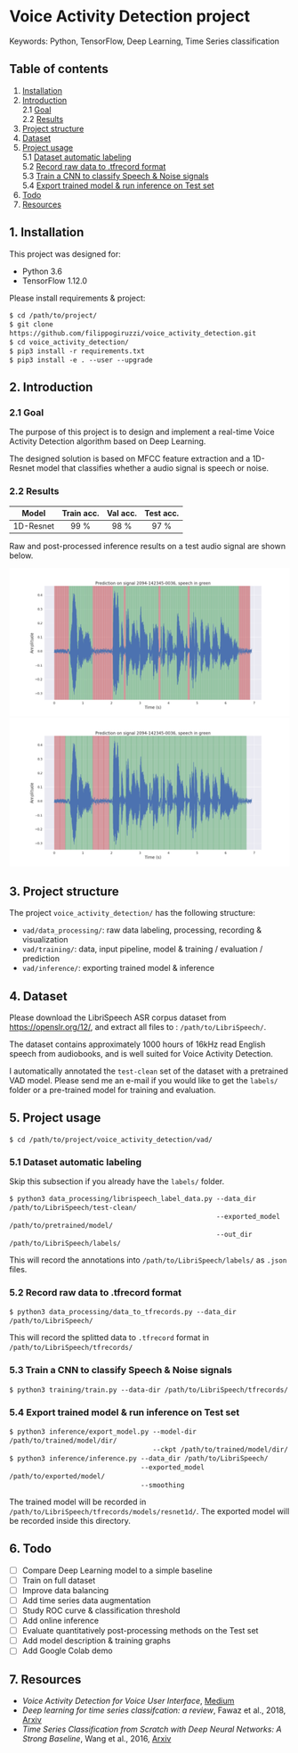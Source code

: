 # Voice Activity Detection project

Keywords: Python, TensorFlow, Deep Learning, 
Time Series classification

## Table of contents

1. [ Installation ](#1-installation)
2. [ Introduction ](#2-introduction)  
    2.1 [ Goal ](#21-goal)  
    2.2 [ Results ](#22-results)  
3. [ Project structure ](#3-project-structure)
4. [ Dataset ](#4-dataset)
5. [ Project usage ](#5-project-usage)  
    5.1 [ Dataset automatic labeling ](#51-dataset-automatic-labeling)  
    5.2 [ Record raw data to .tfrecord format ](#52-record-raw-data-to-tfrecord-format)  
    5.3 [ Train a CNN to classify Speech & Noise signals ](#53-train-a-cnn-to-classify-speech--noise-signals)  
    5.4 [ Export trained model & run inference on Test set ](#54-export-trained-model--run-inference-on-test-set)  
6. [ Todo ](#6-todo)
7. [ Resources ](#7-resources)

## 1. Installation

This project was designed for:
* Python 3.6
* TensorFlow 1.12.0

Please install requirements & project:
```
$ cd /path/to/project/
$ git clone https://github.com/filippogiruzzi/voice_activity_detection.git
$ cd voice_activity_detection/
$ pip3 install -r requirements.txt
$ pip3 install -e . --user --upgrade
```

## 2. Introduction

### 2.1 Goal

The purpose of this project is to design and implement 
a real-time Voice Activity Detection algorithm based on Deep Learning.

The designed solution is based on MFCC feature extraction and 
a 1D-Resnet model that classifies whether a audio signal is 
speech or noise.

### 2.2 Results

| Model | Train acc. | Val acc. | Test acc. |
| :---: |:---:| :---:| :---: |
| 1D-Resnet | 99 % | 98 % | 97 % |

Raw and post-processed inference results on a test audio signal are shown below.

![alt text](pics/inference_raw.png "Raw VAD inference")
![alt text](pics/inference_smooth.png "VAD inference with post-processing")

## 3. Project structure

The project `voice_activity_detection/` has the following structure:
* `vad/data_processing/`: raw data labeling, processing, 
recording & visualization
* `vad/training/`: data, input pipeline, model 
& training / evaluation / prediction
* `vad/inference/`: exporting trained model & inference

## 4. Dataset

Please download the LibriSpeech ASR corpus dataset from https://openslr.org/12/, 
and extract all files to : `/path/to/LibriSpeech/`.

The dataset contains approximately 1000 hours of 16kHz read English speech 
from audiobooks, and is well suited for Voice Activity Detection.

I automatically annotated the `test-clean` set of the dataset with a 
pretrained VAD model. Please send me an e-mail if you would like to 
get the `labels/` folder or a pre-trained model for training and evaluation.

## 5. Project usage

```
$ cd /path/to/project/voice_activity_detection/vad/
```

### 5.1 Dataset automatic labeling

Skip this subsection if you already have the `labels/` folder.

```
$ python3 data_processing/librispeech_label_data.py --data_dir /path/to/LibriSpeech/test-clean/
                                                    --exported_model /path/to/pretrained/model/
                                                    --out_dir /path/to/LibriSpeech/labels/
```

This will record the annotations into `/path/to/LibriSpeech/labels/` as 
`.json` files.

### 5.2 Record raw data to .tfrecord format

```
$ python3 data_processing/data_to_tfrecords.py --data_dir /path/to/LibriSpeech/
```

This will record the splitted data to `.tfrecord` format in `/path/to/LibriSpeech/tfrecords/`

### 5.3 Train a CNN to classify Speech & Noise signals

```
$ python3 training/train.py --data-dir /path/to/LibriSpeech/tfrecords/
```

### 5.4 Export trained model & run inference on Test set

```
$ python3 inference/export_model.py --model-dir /path/to/trained/model/dir/
                                    --ckpt /path/to/trained/model/dir/
$ python3 inference/inference.py --data_dir /path/to/LibriSpeech/
                                 --exported_model /path/to/exported/model/
                                 --smoothing
```

The trained model will be recorded in `/path/to/LibriSpeech/tfrecords/models/resnet1d/`. 
The exported model will be recorded inside this directory.

## 6. Todo

- [ ] Compare Deep Learning model to a simple baseline
- [ ] Train on full dataset
- [ ] Improve data balancing
- [ ] Add time series data augmentation
- [ ] Study ROC curve & classification threshold
- [ ] Add online inference
- [ ] Evaluate quantitatively post-processing methods on the Test set
- [ ] Add model description & training graphs
- [ ] Add Google Colab demo

## 7. Resources

* _Voice Activity Detection for Voice User Interface_, 
[Medium](https://medium.com/linagoralabs/voice-activity-detection-for-voice-user-interface-2d4bb5600ee3)
* _Deep learning for time series classifcation: a review_,
Fawaz et al., 2018, [Arxiv](https://arxiv.org/abs/1809.04356)
* _Time Series Classification from Scratch 
with Deep Neural Networks: A Strong Baseline_, Wang et al., 2016,
[Arxiv](https://arxiv.org/abs/1611.06455)
